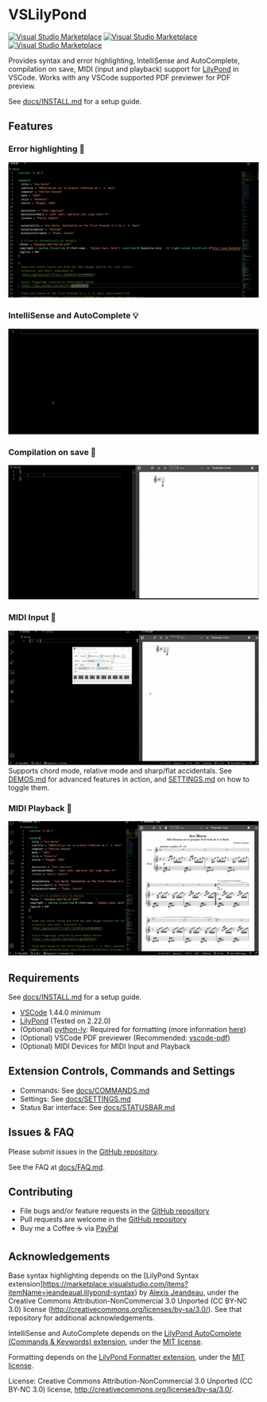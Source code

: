 # VSLilyPond

[![Visual Studio Marketplace](https://vsmarketplacebadge.apphb.com/version-short/lhl2617.vslilypond.svg)](https://marketplace.visualstudio.com/items?itemName=lhl2617.vslilypond)
[![Visual Studio Marketplace](https://vsmarketplacebadge.apphb.com/downloads-short/lhl2617.vslilypond.svg)](https://marketplace.visualstudio.com/items?itemName=lhl2617.vslilypond)
[![Visual Studio Marketplace](https://vsmarketplacebadge.apphb.com/rating-star/lhl2617.vslilypond.svg)](https://marketplace.visualstudio.com/items?itemName=lhl2617.vslilypond)

Provides syntax and error highlighting, IntelliSense and AutoComplete, compilation on save, MIDI (input and playback) support for [LilyPond](http://lilypond.org/) in VSCode. Works with any VSCode supported PDF previewer for PDF preview.

See [docs/INSTALL.md](docs/INSTALL.md) for a setup guide.

## Features

### Error highlighting 📜 
![Error highlighting](./docs/assets/gifs/syntaxHighlighting.gif)

### IntelliSense and AutoComplete 💡
![IntelliSense and AutoComplete](./docs/assets/gifs/intellisense.gif)

### Compilation on save 💾
![Compilation on save](./docs/assets/gifs/compileSave.gif)

### MIDI Input 🎹
![MIDI Input](./docs/assets/gifs/midiInput.gif)
Supports chord mode, relative mode and sharp/flat accidentals. See [DEMOS.md](./docs/DEMOS.md) for advanced features in action, and [SETTINGS.md](./docs/SETTINGS.md) on how to toggle them.

### MIDI Playback 🎼

![MIDI Playback](./docs/assets/gifs/midiPlayback.gif)

## Requirements

See [docs/INSTALL.md](docs/INSTALL.md) for a setup guide.

* [VSCode](https://code.visualstudio.com/) 1.44.0 minimum
* [LilyPond](http://lilypond.org/) (Tested on 2.22.0)
* (Optional) [python-ly](https://pypi.org/project/python-ly/): Required for formatting (more information [here](https://marketplace.visualstudio.com/items?itemName=lhl2617.lilypond-formatter))
* (Optional) VSCode PDF previewer (Recommended: [vscode-pdf](https://marketplace.visualstudio.com/items?itemName=tomoki1207.pdf))
* (Optional) MIDI Devices for MIDI Input and Playback

## Extension Controls, Commands and Settings

* Commands: See [docs/COMMANDS.md](docs/COMMANDS.md)
* Settings: See [docs/SETTINGS.md](docs/SETTINGS.md)
* Status Bar interface: See [docs/STATUSBAR.md](docs/STATUSBAR.md)

## Issues & FAQ

Please submit issues in the [GitHub repository](https://github.com/lhl2617/VSLilyPond).

See the FAQ at [docs/FAQ.md](docs/FAQ.md).

## Contributing

* File bugs and/or feature requests in the [GitHub repository](https://github.com/lhl2617/VSLilyPond)
* Pull requests are welcome in the [GitHub repository](https://github.com/lhl2617/VSLilyPond)
* Buy me a Coffee ☕️ via [PayPal](https://paypal.me/lhl2617)

## Acknowledgements
Base syntax highlighting depends on the [LilyPond Syntax extension]https://marketplace.visualstudio.com/items?itemName=jeandeaual.lilypond-syntax) by [Alexis Jeandeau](https://github.com/jeandeaual), under the Creative Commons Attribution-NonCommercial 3.0 Unported (CC BY-NC 3.0) license (http://creativecommons.org/licenses/by-sa/3.0/). See that repository for additional acknowledgements.

IntelliSense and AutoComplete depends on the [LilyPond AutoComplete (Commands & Keywords) extension](https://marketplace.visualstudio.com/items?itemName=lhl2617.lilypond-snippets),
under the [MIT license](https://github.com/lhl2617/VSLilyPond-snippets/blob/master/LICENSE).

Formatting depends on the [LilyPond Formatter extension](https://marketplace.visualstudio.com/items?itemName=lhl2617.lilypond-formatter),
under the [MIT license](https://github.com/lhl2617/VSLilyPond-formatter/blob/main/LICENSE).

License: Creative Commons Attribution-NonCommercial 3.0 Unported (CC BY-NC 3.0) license, http://creativecommons.org/licenses/by-sa/3.0/.
